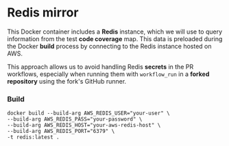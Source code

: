 # Redis mirror

This Docker container includes a **Redis** instance, which we will use to query information from the test **code coverage** map. This data is preloaded during the Docker **build** process by connecting to the Redis instance hosted on AWS.

This approach allows us to avoid handling Redis **secrets** in the PR workflows, especially when running them with `workflow_run` in a **forked repository** using the fork's GitHub runner.

### Build

```
docker build --build-arg AWS_REDIS_USER="your-user" \
--build-arg AWS_REDIS_PASS="your-password" \
--build-arg AWS_REDIS_HOST="your-aws-redis-host" \
--build-arg AWS_REDIS_PORT="6379" \
-t redis:latest .
```
